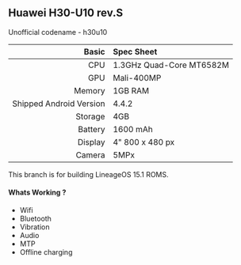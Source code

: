 ## Huawei H30-U10 rev.S
Unofficial codename - h30u10

Basic   | Spec Sheet
-------:|:-------------------------
CPU     | 1.3GHz Quad-Core MT6582M
GPU     | Mali-400MP
Memory  | 1GB RAM
Shipped Android Version | 4.4.2
Storage | 4GB
Battery | 1600 mAh
Display | 4" 800 x 480 px
Camera  | 5MPx

This branch is for building LineageOS 15.1 ROMS.

#### Whats Working ?
 * Wifi
 * Bluetooth
 * Vibration
 * Audio
 * MTP
 * Offline charging

